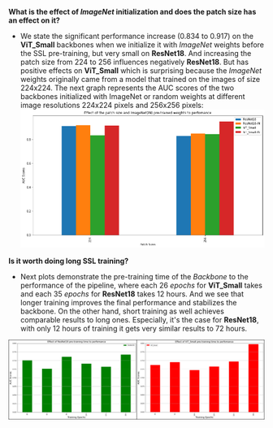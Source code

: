 **What is the effect of _ImageNet_ initialization and does the patch size has an effect on it?** 
- We state the significant performance increase (0.834 to 0.917) on the **ViT_Small** backbones when we initialize it with _ImageNet_ weights before the SSL pre-training, but very small on **ResNet18**. And increasing the patch size from 224 to 256 influences negatively **ResNet18**. But has positive effects on **ViT_Small** which is surprising because the _ImageNet_ weights originally came from a model that trained on the images of size 224x224. The next graph represents the AUC scores of the two backbones initialized with ImageNet or random weights at different image resolutions 224x224 pixels and 256x256 pixels: 
![plot](./output.png)

**Is it worth doing long SSL training?**
- Next plots demonstrate the pre-training time of the _Backbone_ to the performance of the pipeline, where each 26 _epochs_ for **ViT_Small** takes and each 35 _epochs_ for **ResNet18** takes 12 hours. And we see that longer training improves the final performance and stabilizes the backbone. On the other hand, short training as well achieves comparable results to long ones. Especially, it's the case for __ResNet18__, with only 12 hours of training it gets very similar results to 72 hours.

![plot](./duration.png)
